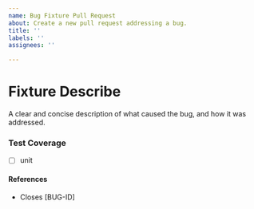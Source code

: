 ```yaml
---
name: Bug Fixture Pull Request
about: Create a new pull request addressing a bug.
title: ''
labels: ''
assignees: ''

---
```


# Fixture Describe
A clear and concise description of what caused the bug, and how it was addressed.

### Test Coverage
- [ ] unit

#### References
- Closes [BUG-ID]